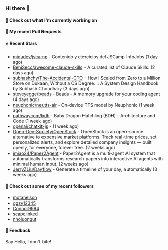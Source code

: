 ### Hi there 👋

#### 👷 Check out what I'm currently working on

#### 🔨 My recent Pull Requests


#### ⭐ Recent Stars

- [midudev/jscamp](https://github.com/midudev/jscamp) - Contenido y ejercicios del JSCamp InfoJobs (1 day ago)
- [BehiSecc/awesome-claude-skills](https://github.com/BehiSecc/awesome-claude-skills) - A curated list of Claude Skills. (2 days ago)
- [subhashchy/The-Accidental-CTO](https://github.com/subhashchy/The-Accidental-CTO) - How I Scaled from Zero to a Million Store on Dukaan,  Without a CS Degree.  .. A System Design Handbook by  Subhash Choudhary  (3 days ago)
- [steveyegge/beads](https://github.com/steveyegge/beads) - Beads - A memory upgrade for your coding agent (4 days ago)
- [neuphonic/neutts-air](https://github.com/neuphonic/neutts-air) - On-device TTS model by Neuphonic (1 week ago)
- [pathwaycom/bdh](https://github.com/pathwaycom/bdh) - Baby Dragon Hatchling (BDH) – Architecture and Code (1 week ago)
- [openai/chatkit-js](https://github.com/openai/chatkit-js) -  (1 week ago)
- [Open-Dev-Society/OpenStock](https://github.com/Open-Dev-Society/OpenStock) - OpenStock is an open-source alternative to expensive market platforms. Track real-time prices, set personalized alerts, and explore detailed company insights — built openly, for everyone, forever free. (2 weeks ago)
- [jmiao24/Paper2Agent](https://github.com/jmiao24/Paper2Agent) - Paper2Agent is a multi-agent AI system that automatically transforms research papers into interactive AI agents with minimal human input. (2 weeks ago)
- [JerryZLiu/Dayflow](https://github.com/JerryZLiu/Dayflow) - Generate a timeline of your day, automatically (3 weeks ago)

#### 👯 Check out some of my recent followers

- [motanelson](https://github.com/motanelson)
- [ggzy12345](https://github.com/ggzy12345)
- [Connor9994](https://github.com/Connor9994)
- [scapelinked](https://github.com/scapelinked)
- [nholuongut](https://github.com/nholuongut)

#### 💬 Feedback

Say Hello, I don't bite!